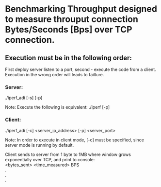 # Benchmarking Throughput designed to measure throuput connection Bytes/Seconds [Bps] over TCP connection.
## Execution must be in the following order:
First deploy server listen to a port, second - execute the code from a client.
Execution in the wrong order will leads to failture.
### Server:
./iperf_adi [-s] [-p] <port>

Note: Execute the following is equivalent: ./iperf [-p] <port>

### Client:
./iperf_adi [-c] <server_ip_address> [-p] <server_port>

Note: In order to execute in client mode, [-c] must be specified, since server mode is running by default.

Client sends to server from 1 byte to 1MB where window grows exponentially over TCP, and print to console: <br>
<bytes_sent>	<time_measured>	BPS <br>
.<br>
.<br>
.<br>


